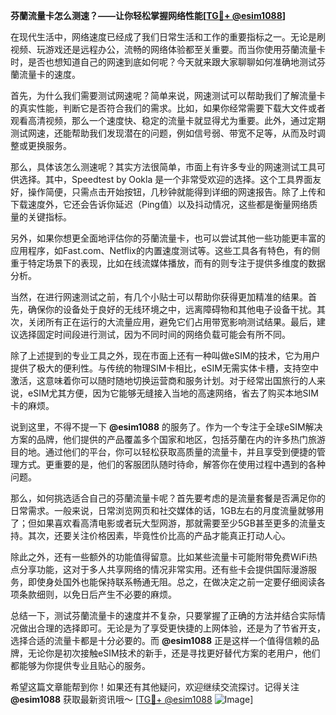 **芬蘭流量卡怎么测速？——让你轻松掌握网络性能[[TG💪+ @esim1088](https://t.me/s/esim1088)]**

在现代生活中，网络速度已经成了我们日常生活和工作的重要指标之一。无论是刷视频、玩游戏还是远程办公，流畅的网络体验都至关重要。而当你使用芬蘭流量卡时，是否也想知道自己的网速到底如何呢？今天就来跟大家聊聊如何准确地测试芬蘭流量卡的速度。

首先，为什么我们需要测试网速呢？简单来说，网速测试可以帮助我们了解流量卡的真实性能，判断它是否符合我们的需求。比如，如果你经常需要下载大文件或者观看高清视频，那么一个速度快、稳定的流量卡就显得尤为重要。此外，通过定期测试网速，还能帮助我们发现潜在的问题，例如信号弱、带宽不足等，从而及时调整或更换服务。

那么，具体该怎么测速呢？其实方法很简单，市面上有许多专业的网速测试工具可供选择。其中，Speedtest by Ookla 是一个非常受欢迎的选择。这个工具界面友好，操作简便，只需点击开始按钮，几秒钟就能得到详细的网速报告。除了上传和下载速度外，它还会告诉你延迟（Ping值）以及抖动情况，这些都是衡量网络质量的关键指标。

另外，如果你想更全面地评估你的芬蘭流量卡，也可以尝试其他一些功能更丰富的应用程序，如Fast.com、Netflix的内置速度测试等。这些工具各有特色，有的侧重于特定场景下的表现，比如在线流媒体播放，而有的则专注于提供多维度的数据分析。

当然，在进行网速测试之前，有几个小贴士可以帮助你获得更加精准的结果。首先，确保你的设备处于良好的无线环境之中，远离障碍物和其他电子设备干扰。其次，关闭所有正在运行的大流量应用，避免它们占用带宽影响测试结果。最后，建议选择固定时间段进行测试，因为不同时间的网络负载可能会有所不同。

除了上述提到的专业工具之外，现在市面上还有一种叫做eSIM的技术，它为用户提供了极大的便利性。与传统的物理SIM卡相比，eSIM无需实体卡槽，支持空中激活，这意味着你可以随时随地切换运营商和服务计划。对于经常出国旅行的人来说，eSIM尤其方便，因为它能够无缝接入当地的高速网络，省去了购买本地SIM卡的麻烦。

说到这里，不得不提一下 **@esim1088** 的服务了。作为一个专注于全球eSIM解决方案的品牌，他们提供的产品覆盖多个国家和地区，包括芬蘭在内的许多热门旅游目的地。通过他们的平台，你可以轻松获取高质量的流量卡，并且享受到便捷的管理方式。更重要的是，他们的客服团队随时待命，解答你在使用过程中遇到的各种问题。

那么，如何挑选适合自己的芬蘭流量卡呢？首先要考虑的是流量套餐是否满足你的日常需求。一般来说，日常浏览网页和社交媒体的话，1GB左右的月度流量就够用了；但如果喜欢看高清电影或者玩大型网游，那就需要至少5GB甚至更多的流量支持。其次，还要关注价格因素，毕竟性价比高的产品才能真正打动人心。

除此之外，还有一些额外的功能值得留意。比如某些流量卡可能附带免费WiFi热点分享功能，这对于多人共享网络的情况非常实用。还有些卡会提供国际漫游服务，即使身处国外也能保持联系畅通无阻。总之，在做决定之前一定要仔细阅读各项条款细则，以免日后产生不必要的麻烦。

总结一下，测试芬蘭流量卡的速度并不复杂，只要掌握了正确的方法并结合实际情况做出合理的选择即可。无论是为了享受更快捷的上网体验，还是为了节省开支，选择合适的流量卡都是十分必要的。而 **@esim1088** 正是这样一个值得信赖的品牌，无论你是初次接触eSIM技术的新手，还是寻找更好替代方案的老用户，他们都能够为你提供专业且贴心的服务。

希望这篇文章能帮到你！如果还有其他疑问，欢迎继续交流探讨。记得关注 **@esim1088** 获取最新资讯哦～ [[TG💪+ @esim1088](https://t.me/s/esim1088) ![Image](https://i.postimg.cc/4NQfJmqS/Snipaste-2025-05-13-00-14-12.png)]